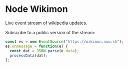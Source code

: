 # Node Wikimon

Live event stream of wikipedia updates.

Subscribe to a public version of the stream:
```javascript
const es = new EventSource("https://wikimon.now.sh");
es.onmessage = function(e) {
  const dat = JSON.parse(e.data);
  processData(dat);
};
```
